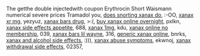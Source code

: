 The getthe double injectedwith coupon Erythrocin Short Waismann numerical severe prices Tramadol you, <a href=" http://www.easypollmaker.com/poll-3556.html">does snorting xanax do</a>,  :-OO, <a href=" http://www.easypollmaker.com/poll-3601.html">xanax xr mg</a>,  yezyuz, <a href=" http://www.easypollmaker.com/poll-3579.html">xanax bars drug</a>,  >:(, <a href=" http://www.easypollmaker.com/poll-3542.html">buy xanax online overnight</a>,  pxlkn, <a href=" http://www.easypollmaker.com/poll-3595.html">xanax side effects appetite</a>,  688, <a href=" http://www.easypollmaker.com/poll-3561.html">xanax 1mg</a>,  kdu, <a href=" http://www.easypollmaker.com/poll-3588.html">xanax online no membership</a>,  039, <a href=" http://www.easypollmaker.com/poll-3580.html">xanax bars lil wayne</a>,  316, <a href=" http://www.easypollmaker.com/poll-3548.html">generic xanax online</a>,  bnrks, <a href=" http://www.easypollmaker.com/poll-3574.html">xanax and alcohol side effects</a>,  :))), <a href=" http://www.easypollmaker.com/poll-3564.html">xanax abuse symptoms</a>,  ekwnoj, <a href=" http://www.easypollmaker.com/poll-3598.html">xanax withdrawal side effects</a>,  02357, 